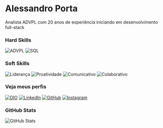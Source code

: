 # Alessandro Porta
Analista ADVPL com 20 anos de experiência iniciando em desenvolvimento full-stack

### Hard Skills
![ADVPL](https://img.shields.io/badge/ADVPL-blue)
![SQL](https://img.shields.io/badge/SQL-orange)

### Soft Skills
![Liderança](https://img.shields.io/badge/Liderança-blue)
![Proatividade](https://img.shields.io/badge/Proatividade-green)
![Comunicativo](https://img.shields.io/badge/Comunicativo-red)
![Colaborativo](https://img.shields.io/badge/Colaborativo-blue)

### Veja meus perfis
[![DIO](https://img.shields.io/badge/DIO-black?style=for-the-badge&logo=dio)](https://web.dio.me/users/alessandro_j_porta)
[![LinkedIn](https://img.shields.io/badge/linkedin-blue?style=for-the-badge&logo=linkedin)](www.linkedin.com/in/alessandro-porta-93946717b)
[![GitHub](https://img.shields.io/badge/GitHub-purple?style=for-the-badge&logo=github)](https://github.com/alessandro-porta)
[![Instagram](https://img.shields.io/badge/Instagram-red?style=for-the-badge&logo=instagram)](https://www.instagram.com/alessandro.j.porta/)


### GitHub Stats
![GitHub Stats](https://github-readme-stats.vercel.app/api?username=alessandro-porta&theme=transparent&bg_color=000&border_color=30A3DC&show_icons=true&icon_color=30A3DC&title_color=E94D5F&text_color=FFF)